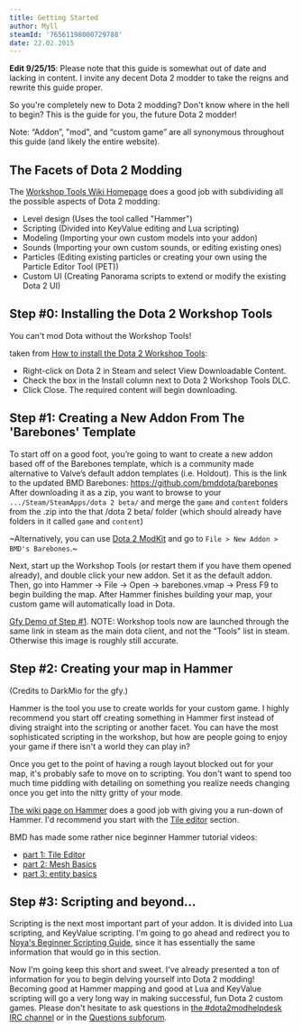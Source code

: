 ```yaml
---
title: Getting Started
author: Myll
steamId: '76561198000729788'
date: 22.02.2015
---
```


**Edit 9/25/15**: Please note that this guide is somewhat out of date and lacking in content. I invite any decent Dota 2 modder to take the reigns and rewrite this guide proper.

So you're completely new to Dota 2 modding? Don't know where in the hell to begin? This is the guide for you, the future Dota 2 modder!

Note: “Addon”, "mod", and “custom game” are all synonymous throughout this guide (and likely the entire website).

## The Facets of Dota 2 Modding

The [Workshop Tools Wiki Homepage](https://developer.valvesoftware.com/wiki/Dota_2_Workshop_Tools) does a good job with subdividing all the possible aspects of Dota 2 modding:

* Level design (Uses the tool called "Hammer")
* Scripting (Divided into KeyValue editing and Lua scripting)
* Modeling (Importing your own custom models into your addon)
* Sounds (Importing your own custom sounds, or editing existing ones)
* Particles (Editing existing particles or creating your own using the Particle Editor Tool (PET))
* Custom UI (Creating Panorama scripts to extend or modify the existing Dota 2 UI)

## Step #0: Installing the Dota 2 Workshop Tools

You can't mod Dota without the Workshop Tools!

taken from [How to install the Dota 2 Workshop Tools](https://developer.valvesoftware.com/wiki/Dota_2_Workshop_Tools/Installing_and_Launching_Tools):

* Right-click on Dota 2 in Steam and select View Downloadable Content.
* Check the box in the Install column next to Dota 2 Workshop Tools DLC.
* Click Close. The required content will begin downloading.

## Step #1: Creating a New Addon From The 'Barebones' Template

To start off on a good foot, you’re going to want to create a new addon based off of the Barebones template, which is a community made alternative to Valve’s default addon templates (i.e. Holdout). This is the link to the updated BMD Barebones: https://github.com/bmddota/barebones <br /> After downloading it as a zip, you want to browse to your `.../Steam/SteamApps/dota 2 beta/` and merge the `game` and `content` folders from the .zip into the that /dota 2 beta/ folder (which should already have folders in it called `game` and `content`)

~Alternatively, you can use [Dota 2 ModKit](https://github.com/Myll/Dota-2-ModKit/releases) and go to `File > New Addon > BMD's Barebones`.~

Next, start up the Workshop Tools (or restart them if you have them opened already), and double click your new addon. Set it as the default addon. Then, go into Hammer -> File -> Open -> barebones.vmap -> Press F9 to begin building the map. After Hammer finishes building your map, your custom game will automatically load in Dota. 

[Gfy Demo of Step #1](https://gfycat.com/NarrowIncredibleBongo). NOTE: Workshop tools now are launched through the same link in steam as the main dota client, and not the "Tools" list in steam. Otherwise this image is roughly still accurate.

## Step #2: Creating your map in Hammer

<Gfycat id="YearlyDismalHuemul" />

(Credits to DarkMio for the gfy.)

Hammer is the tool you use to create worlds for your custom game. I highly recommend you start off creating something in Hammer first instead of diving straight into the scripting or another facet. You can have the most sophisticated scripting in the workshop, but how are people going to enjoy your game if there isn't a world they can play in?

Once you get to the point of having a rough layout blocked out for your map, it's probably safe to move on to scripting. You don't want to spend too much time piddling with detailing on something you realize needs changing once you get into the nitty gritty of your mode.

[The wiki page on Hammer](https://developer.valvesoftware.com/wiki/Dota_2_Workshop_Tools/Level_Design) does a good job with giving you a run-down of Hammer. I'd recommend you start with the [Tile editor](https://developer.valvesoftware.com/wiki/Dota_2_Workshop_Tools/Level_Design/Tile_Editor_Basics) section.

BMD has made some rather nice beginner Hammer tutorial videos:

* [part 1: Tile Editor](https://www.youtube.com/watch?v=GMvmdnNM6Sc)
* [part 2: Mesh Basics](https://www.youtube.com/watch?v=grLUv2hUDRY)
* [part 3: entity basics](https://www.youtube.com/watch?v=ln3ep-k__dk)

## Step #3: Scripting and beyond...

Scripting is the next most important part of your addon. It is divided into Lua scripting, and KeyValue scripting. I'm going to go ahead and redirect you to [Noya's Beginner Scripting Guide](/articles/beginners-guide-to-dota-scripting), since it has essentially the same information that would go in this section. 

Now I'm going keep this short and sweet. I've already presented a ton of information for you to begin delving yourself into Dota 2 modding! Becoming good at Hammer mapping and good at Lua and KeyValue scripting will go a very long way in making successful, fun Dota 2 custom games. Please don't hesitate to ask questions in [the #dota2modhelpdesk IRC channel](https://moddota.com/forums/chat) or in the [Questions subforum](https://moddota.com/forums/categories/development).
